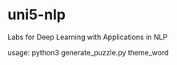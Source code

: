 # uni5-nlp
Labs for Deep Learning with Applications in NLP

usage:
python3 generate_puzzle.py theme_word
